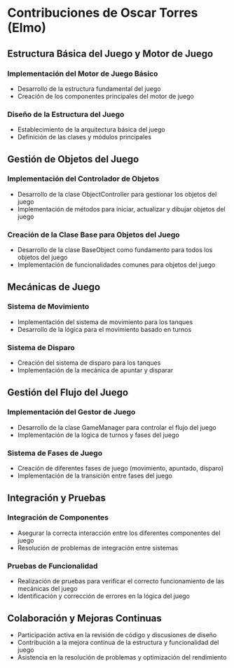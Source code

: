 # Contribuciones de Oscar Torres (Elmo)

## Estructura Básica del Juego y Motor de Juego

### Implementación del Motor de Juego Básico
- Desarrollo de la estructura fundamental del juego
- Creación de los componentes principales del motor de juego

### Diseño de la Estructura del Juego
- Establecimiento de la arquitectura básica del juego
- Definición de las clases y módulos principales

## Gestión de Objetos del Juego

### Implementación del Controlador de Objetos
- Desarrollo de la clase ObjectController para gestionar los objetos del juego
- Implementación de métodos para iniciar, actualizar y dibujar objetos del juego

### Creación de la Clase Base para Objetos del Juego
- Desarrollo de la clase BaseObject como fundamento para todos los objetos del juego
- Implementación de funcionalidades comunes para objetos del juego

## Mecánicas de Juego

### Sistema de Movimiento
- Implementación del sistema de movimiento para los tanques
- Desarrollo de la lógica para el movimiento basado en turnos

### Sistema de Disparo
- Creación del sistema de disparo para los tanques
- Implementación de la mecánica de apuntar y disparar

## Gestión del Flujo del Juego

### Implementación del Gestor de Juego
- Desarrollo de la clase GameManager para controlar el flujo del juego
- Implementación de la lógica de turnos y fases del juego

### Sistema de Fases de Juego
- Creación de diferentes fases de juego (movimiento, apuntado, disparo)
- Implementación de la transición entre fases del juego

## Integración y Pruebas

### Integración de Componentes
- Asegurar la correcta interacción entre los diferentes componentes del juego
- Resolución de problemas de integración entre sistemas

### Pruebas de Funcionalidad
- Realización de pruebas para verificar el correcto funcionamiento de las mecánicas del juego
- Identificación y corrección de errores en la lógica del juego

## Colaboración y Mejoras Continuas

- Participación activa en la revisión de código y discusiones de diseño
- Contribución a la mejora continua de la estructura y funcionalidad del juego
- Asistencia en la resolución de problemas y optimización del rendimiento